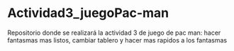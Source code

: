 # Actividad3_juegoPac-man
Repositorio donde se realizará la actividad 3 de juego de pac man: hacer fantasmas mas listos, cambiar tablero y hacer mas rapidos a los fantasmas
